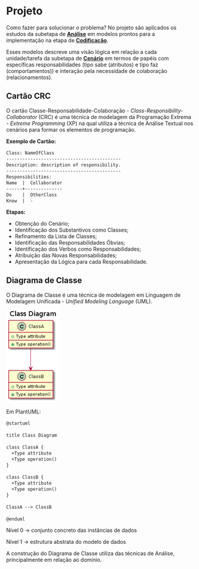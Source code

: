 # Projeto

Como fazer para solucionar o problema? No projeto são aplicados os estudos da subetapa de [**Análise**](/arquitetura/analise.md) em modelos prontos para a implementação na etapa de [**Codificação**](/codigo/README.md).

Esses modelos descreve uma visão lógica em relação a cada unidade/tarefa da subetapa de [**Cenário**](/arquitetura/cenario.md) em termos de papéis com específicas responsabilidades (tipo sabe (atributos) e tipo faz (comportamentos)) e interação pela necessidade de colaboração (relacionamentos).

## Cartão CRC

O cartão Classe-Responsabilidade-Colaboração - _Class-Responsibility-Collaborator_ (CRC) é uma técnica de modelagem da Programação Extrema - _Extreme Programming_ (XP) na qual utiliza a técnica de Análise Textual nos cenários para formar os elementos de programação.

**Exemplo de Cartão:**

```
Class: NameOfClass
-------------------------------------------
Description: description of responsibility.
-------------------------------------------
Responsibilities:
Name  |  Collaborator
------+--------------
Do    |  OtherClass
Know  |  -
```

**Etapas:**

* Obtenção do Cenário;
* Identificação dos Substantivos como Classes;
* Refinamento da Lista de Classes;
* Identificação das Responsabilidades Óbvias;
* Identificação dos Verbos como Responsabilidades;
* Atribuição das Novas Responsabilidades;
* Apresentação da Lógica para cada Responsabilidade.

## Diagrama de Classe

O Diagrama de Classe é uma técnica de modelagem em Linguagem de Modelagem Unificada - _Unified Modeling Language_ (UML).

![](/images/arquitetura-projeto-diagrama-classe.png)

Em PlantUML:

```
@startuml

title Class Diagram

class ClassA {
  +Type attribute
  +Type operation()
}

class ClassB {
  +Type attribute
  +Type operation()
}

ClassA --> ClassB

@enduml
```

Nível 0 -> conjunto concreto das instâncias de dados

Nível 1 -> estrutura abstrata do modelo de dados

A construção do Diagrama de Classe utiliza das técnicas de Análise, principalmente em relação ao domínio.
